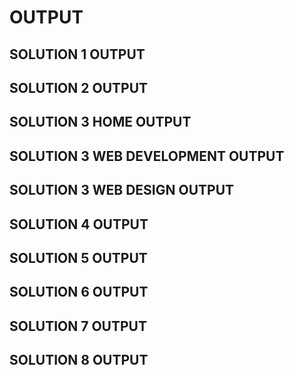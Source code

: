 # OUTPUT

## SOLUTION 1 OUTPUT

## SOLUTION 2 OUTPUT

## SOLUTION 3 HOME OUTPUT

## SOLUTION 3 WEB DEVELOPMENT OUTPUT

## SOLUTION 3 WEB DESIGN OUTPUT

## SOLUTION 4 OUTPUT

## SOLUTION 5 OUTPUT

## SOLUTION 6 OUTPUT

## SOLUTION 7 OUTPUT

## SOLUTION 8 OUTPUT